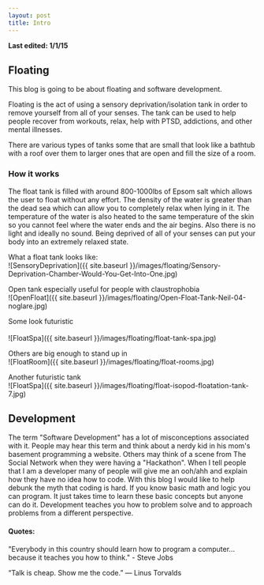 ```yaml
---
layout: post
title: Intro
---
```

<b> Last edited: 1/1/15 </b>


## Floating
This blog is going to be about floating and software development.

Floating is the act of using a sensory deprivation/isolation tank in order to remove yourself from all of your senses.
The tank can be used to help people recover from workouts, relax, help with PTSD, addictions, and other mental illnesses.

There are various types of tanks some that are small that look like a bathtub with a roof over them to larger ones that are open and fill the size of a room.

### How it works
The float tank is filled with around 800-1000lbs of Epsom salt which allows the user to float without any effort.  The density of the water is greater than the dead sea which can allow you to completely relax when lying in it.  The temperature of the water is also heated to the same temperature of the skin so you cannot feel where the water ends and the air begins.  Also there is no light and ideally no sound.  Being deprived of all of your senses can put your body into an extremely relaxed state.

What a float tank looks like:<br>
![SensoryDeprivation]({{ site.baseurl }}/images/floating/Sensory-Deprivation-Chamber-Would-You-Get-Into-One.jpg)

Open tank especially useful for people with claustrophobia<br>
![OpenFloat]({{ site.baseurl }}/images/floating/Open-Float-Tank-Neil-04-noglare.jpg)


Some look futuristic<br><br>
![FloatSpa]({{ site.baseurl }}/images/floating/float-tank-spa.jpg)

Others are big enough to stand up in<br>
![FloatRoom]({{ site.baseurl }}/images/floating/float-rooms.jpg)

Another futuristic tank<br>
![FloatSpa]({{ site.baseurl }}/images/floating/float-isopod-floatation-tank-7.jpg)


## Development
The term "Software Development" has a lot of misconceptions associated with it.  People may hear this term and think about a nerdy kid in his mom's basement programming a website.  Others may think of a scene from The Social Network when they were having a "Hackathon".  When I tell people that I am a developer many of people will give me an ooh/ahh and explain how they have no idea how to code.  With this blog I would like to help debunk the myth that coding is hard.  If you know basic math and logic you can program.  It just takes time to learn these basic concepts but anyone can do it.  Development teaches you how to problem solve and to approach problems from a different perspective.  

#### Quotes:
"Everybody in this country should learn how to program a computer... because it teaches you how to think." - Steve Jobs

“Talk is cheap. Show me the code.” ― Linus Torvalds
